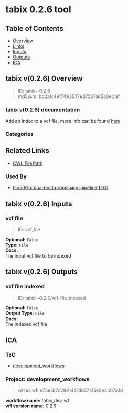 
tabix 0.2.6 tool
================

## Table of Contents
  
- [Overview](#tabix-v026-overview)  
- [Links](#related-links)  
- [Inputs](#tabix-v026-inputs)  
- [Outputs](#tabix-v026-outputs)  
- [ICA](#ica)  


## tabix v(0.2.6) Overview



  
> ID: tabix--0.2.6  
> md5sum: bc2a1c49f74935479d75b7a85a0ec1ef

### tabix v(0.2.6) documentation
  
Add an index to a vcf file, more info can be found [here](http://www.htslib.org/doc/tabix.html)

### Categories
  


## Related Links
  
- [CWL File Path](../../../../../../tools/tabix/0.2.6/tabix__0.2.6.cwl)  


### Used By
  
- [tso500-ctdna-post-processing-pipeline 1.0.0](../../../workflows/tso500-ctdna-post-processing-pipeline/1.0.0/tso500-ctdna-post-processing-pipeline__1.0.0.md)  

  


## tabix v(0.2.6) Inputs

### vcf file



  
> ID: vcf_file
  
**Optional:** `False`  
**Type:** `File`  
**Docs:**  
The input vcf file to be indexed

  


## tabix v(0.2.6) Outputs

### vcf file indexed



  
> ID: tabix--0.2.6/vcf_file_indexed  

  
**Optional:** `False`  
**Output Type:** `File`  
**Docs:**  
The indexed vcf file
  

  


## ICA

### ToC
  
- [development_workflows](#project-development_workflows)  


### Project: development_workflows


> wfl id: wfl.e75e5b7c2981407db574f5e0e4b07a0d  

  
**workflow name:** tabix_dev-wf  
**wfl version name:** 0.2.6  

  

